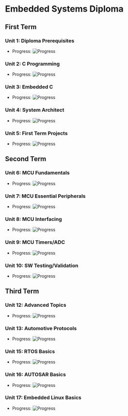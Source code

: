 # Embedded Systems Diploma

## First Term
### Unit 1: Diploma Prerequisites
- Progress: ![Progress](https://progress-bar.dev/100)

### Unit 2: C Programming
- Progress: ![Progress](https://progress-bar.dev/100)

### Unit 3: Embedded C
- Progress: ![Progress](https://progress-bar.dev/100)

### Unit 4: System Architect
- Progress: ![Progress](https://progress-bar.dev/100)

### Unit 5: First Term Projects
- Progress: ![Progress](https://progress-bar.dev/100)

## Second Term
### Unit 6: MCU Fundamentals
- Progress: ![Progress](https://progress-bar.dev/100)

### Unit 7: MCU Essential Peripherals
- Progress: ![Progress](https://progress-bar.dev/100)

### Unit 8: MCU Interfacing
- Progress: ![Progress](https://progress-bar.dev/100)

### Unit 9: MCU Timers/ADC
- Progress: ![Progress](https://progress-bar.dev/100)

### Unit 10: SW Testing/Validation
- Progress: ![Progress](https://progress-bar.dev/0)

## Third Term
### Unit 12: Advanced Topics
- Progress: ![Progress](https://progress-bar.dev/0)

### Unit 13: Automotive Protocols
- Progress: ![Progress](https://progress-bar.dev/0)

### Unit 15: RTOS Basics
- Progress: ![Progress](https://progress-bar.dev/0)

### Unit 16: AUTOSAR Basics
- Progress: ![Progress](https://progress-bar.dev/0)

### Unit 17: Embedded Linux Basics
- Progress: ![Progress](https://progress-bar.dev/0)
